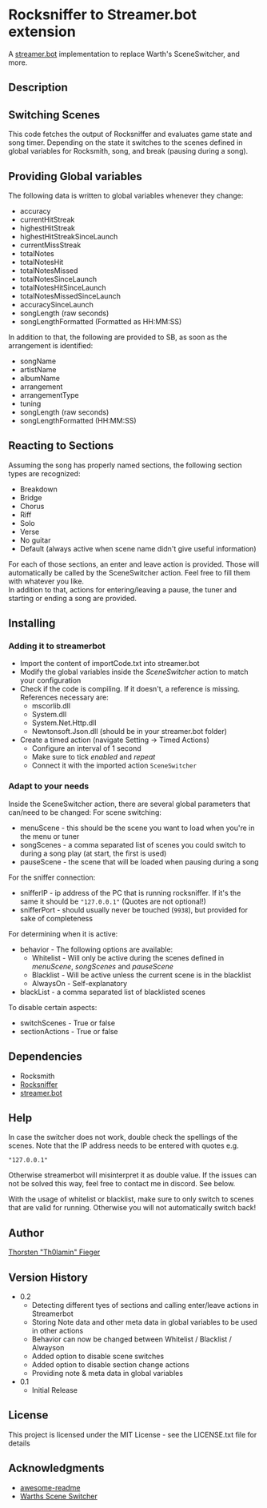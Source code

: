 # Rocksniffer to Streamer.bot extension

A [streamer.bot](https://streamer.bot) implementation to replace Warth's SceneSwitcher, and more.

## Description

## Switching Scenes
This code fetches the output of Rocksniffer and evaluates game state and song timer. Depending on the state it switches to the scenes defined in global variables for Rocksmith, song, and break (pausing during a song).  

## Providing Global variables

The following data is written to global variables whenever they change:
* accuracy
* currentHitStreak
* highestHitStreak
* highestHitStreakSinceLaunch
* currentMissStreak
* totalNotes
* totalNotesHit
* totalNotesMissed
* totalNotesSinceLaunch
* totalNotesHitSinceLaunch
* totalNotesMissedSinceLaunch
* accuracySinceLaunch
* songLength (raw seconds)
* songLengthFormatted (Formatted as HH:MM:SS)

In addition to that, the following are provided to SB, as soon as the arrangement is identified:
* songName 
* artistName 
* albumName 
* arrangement 
* arrangementType
* tuning
* songLength (raw seconds)
* songLengthFormatted (HH:MM:SS)

## Reacting to Sections
Assuming the song has properly named sections, the following section types are recognized:

* Breakdown
* Bridge
* Chorus
* Riff
* Solo
* Verse
* No guitar
* Default (always active when scene name didn't give useful information)

For each of those sections, an enter and leave action is provided. Those will automatically be called by the SceneSwitcher action. Feel free to fill them with whatever you like.  
In addition to that, actions for entering/leaving a pause, the tuner and starting or ending a song are provided. 

## Installing

### Adding it to streamerbot
* Import the content of importCode.txt into streamer.bot
* Modify the global variables inside the *SceneSwitcher* action to match your configuration
* Check if the code is compiling. If it doesn't, a reference is missing. References necessary are:
    * mscorlib.dll
    * System.dll
    * System.Net.Http.dll
    * Newtonsoft.Json.dll (should be in your streamer.bot folder)
* Create a timed action (navigate Setting -> Timed Actions)
    * Configure an interval of 1 second
    * Make sure to tick *enabled* and *repeat*
    * Connect it with the imported action `SceneSwitcher`

### Adapt to your needs

Inside the SceneSwitcher action, there are several global parameters that can/need to be changed:
For scene switching:
* menuScene - this should be the scene you want to load when you're in the menu or tuner
* songScenes - a comma separated list of scenes you could switch to during a song play (at start, the first is used)
* pauseScene - the scene that will be loaded when pausing during a song

For the sniffer connection:
* snifferIP - ip address of the PC that is running rocksniffer. If it's the same it should be `"127.0.0.1"` (Quotes are not optional!)
* snifferPort - should usually never be touched (`9938`), but provided for sake of completeness

For determining when it is active:
* behavior - The following options are available:
    * Whitelist - Will only be active during the scenes defined in *menuScene*, *songScenes* and *pauseScene*
    * Blacklist - Will be active unless the current scene is in the blacklist
    * AlwaysOn - Self-explanatory
* blackList - a comma separated list of blacklisted scenes

To disable certain aspects:
* switchScenes - True or false
* sectionActions - True or false


## Dependencies

* Rocksmith
* [Rocksniffer](https://github.com/kokolihapihvi/RockSniffer/releases)
* [streamer.bot](https://streamer.bot)

## Help

In case the switcher does not work, double check the spellings of the scenes.
Note that the IP address needs to be entered with quotes e.g.
```
"127.0.0.1"
```
Otherwise streamerbot will misinterpret it as double value. If the issues can not be solved this way, feel free to contact me in discord. See below.

With the usage of whitelist or blacklist, make sure to only switch to scenes that are valid for running. Otherwise you will not automatically switch back!

## Author

[Thorsten "Th0lamin" Fieger](https://discord.com/invite/m2fCKXn) 


## Version History
* 0.2
   * Detecting different tyes of sections and calling enter/leave actions in Streamerbot 
   * Storing Note data and other meta data in global variables to be used in other actions
   * Behavior can now be changed between Whitelist / Blacklist / Alwayson
   * Added option to disable scene switches
   * Added option to disable section change actions
   * Providing note & meta data in global variables
* 0.1
    * Initial Release

## License

This project is licensed under the MIT License - see the LICENSE.txt file for details

## Acknowledgments

* [awesome-readme](https://github.com/matiassingers/awesome-readme)
* [Warths Scene Switcher](https://github.com/Warths/Rocksmith-Scene-Switcher)

